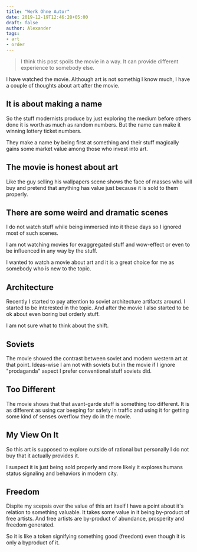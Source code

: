 ```yaml
---
title: "Werk Ohne Autor"
date: 2019-12-19T12:46:28+05:00
draft: false
author: Alexander
tags:
- art
- order
---
```


> I think this post spoils the movie in a way.
> It can provide different experience to somebody else.

I have watched the movie.
Although art is not somethig I know much,
I have a couple of thoughts about art after the movie.

## It is about making a name

So the stuff modernists produce by just exploring the medium
before others done it is worth as much as random numbers.
But the name can make it winning lottery ticket numbers.

They make a name by being first at something and
their stuff magically gains some market value among
those who invest into art.

## The movie is honest about art

Like the guy selling his wallpapers scene shows
the face of masses who will buy and pretend
that anything has value
just because it is sold to them properly.

## There are some weird and dramatic scenes

I do not watch stuff while being immersed into it these days so I ignored most of such scenes.

I am not watching movies for exaggregated stuff and wow-effect or
even to be influenced in any way by the stuff.

I wanted to watch a movie about art and it is a great choice for me
as somebody who is new to the topic.

## Architecture

Recently I started to pay attention to soviet architecture
artifacts around.
I started to be interested in the topic.
And after the movie I also started to be ok about
even boring but orderly stuff.

I am not sure what to think about the shift.

## Soviets

The movie showed the contrast between soviet and
modern western art at that point.
Ideas-wise I am not with soviets but in the movie if
I ignore "prodaganda" aspect I prefer conventional stuff soviets did.

## Too Different

The movie shows that that avant-garde stuff is something too different.
It is as different as using car beeping for safety in traffic and
using it for getting some kind of senses overflow
they do in the movie.

## My View On It

So this art is supposed to explore outside of rational but
personally I do not buy that it actually provides it.

I suspect it is just being sold properly and more likely
it explores humans status signaling and behaviors in modern city.

## Freedom

Dispite my scepsis over the value of this art itself I have a point about it's relation to something valuable.
It takes some value in it being by-product of free artists.
And free artists are by-product of abundance, prosperity and freedom generated.

So it is like a token signifying something good (freedom) even though it is only a byproduct of it.
